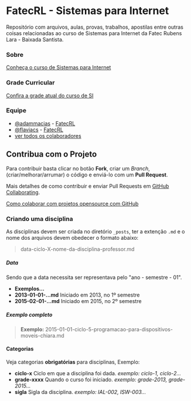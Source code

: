 # FatecRL - Sistemas para Internet

Repositório com arquivos, aulas, provas, trabalhos, apostilas entre outras coisas relacionadas ao curso de Sistemas para Internet da Fatec Rubens Lara - Baixada Santista.

### Sobre

[Conheça o curso de Sistemas para Internet](http://fatecrl.edu.br/site/curso/si/sobre)

### Grade Curricular

[Confira a grade atual do curso de SI](http://fatecrl.edu.br/site/curso/si/grade-curricular)

### Equipe

- [@adammacias](https://github.com/adammacias/) - [FatecRL][fatecrl]
- [@flaviacs](https://github.com/flaviacs/) - [FatecRL][fatecrl]
- [ver todos os colaboradores](https://github.com/fatechub/fatecrl-curso-si/graphs/contributors)

## Contribua com o Projeto

Para contribuir basta clicar no botão **Fork**, criar um *Branch*, (criar/melhorar/arrumar) o código e enviá-lo com um **Pull Request**.

Mais detalhes de como contribuir e enviar Pull Requests em [GitHub Collaborating](https://help.github.com/categories/63/articles).

[Como colaborar com projetos opensource com GitHub](http://www.youtube.com/watch?v=H3olaBo83As)

### Criando uma disciplina

As disciplinas devem ser criada no diretório `_posts`, ter a extenção `.md` e o nome dos arquivos devem obedecer o formato abaixo:

> data-ciclo-X-nome-da-disciplina-professor.md

##### Data 

Sendo que a data necessita ser representava pelo "ano - semestre - 01".

- **Exemplos...**
- **2013-01-01-...md** Iniciado em 2013, no 1º semestre
- **2015-02-01-...md** Iniciado em 2015, no 2º semestre

##### Exemplo completo

> **Exemplo:** 2015-01-01-ciclo-5-programacao-para-dispositivos-moveis-chiara.md

#### Categorias

Veja categorias **obrigatórias** para disciplinas, Exemplo:

- **ciclo-x** Ciclo em que a disciplina foi dada. *exemplo: ciclo-1, ciclo-2...*
- **grade-xxxx** Quando o curso foi iniciado. *exemplo: grade-2013, grade-2015...*
- **sigla** Sigla da disciplina. *exemplo: IAL-002, ISW-003...*


[fatecrl]:      http://fatecrl.edu.br/
